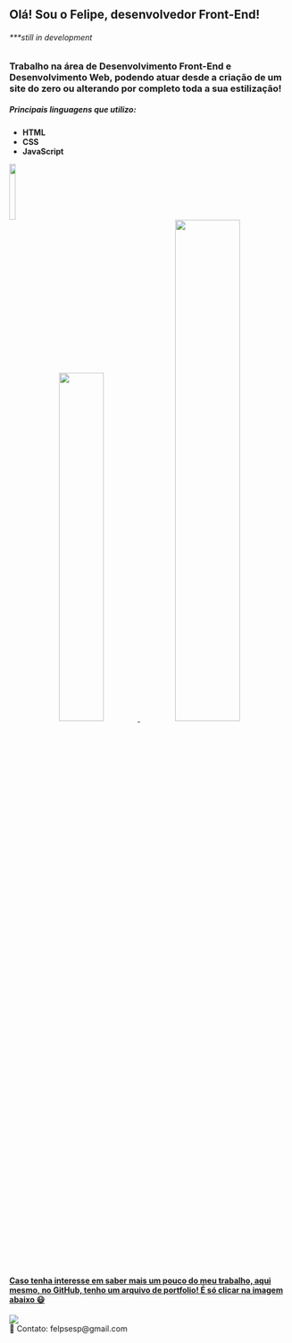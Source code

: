 ## Olá! Sou o Felipe, desenvolvedor Front-End!
<div class="containertxt">
<h6>***still in development</h6>
	<h3>Trabalho na área de Desenvolvimento Front-End e Desenvolvimento Web, podendo atuar desde a criação de um site do zero ou alterando por completo toda a sua estilização!</h3>
<h5>Principais linguagens que utilizo:</h5>
<ul>
	<li><strong>HTML</strong></li>
	<li><strong>CSS</strong></li>
	<li><strong>JavaScript</strong></li>
</ul>
</div>
<div class="containerimg">
	<img src="https://i.pinimg.com/originals/e4/26/70/e426702edf874b181aced1e2fa5c6cde.gif" width="15%" height="100" />
</div>
<div align="center">
 	<a href="https://github.com/FelipEspessoto">
 	<img width="40%" src="https://github-readme-stats.vercel.app/api?username=felipespessoto&show_icons=true&theme=dark&include_all_commits=true&count_private=true"/>
 	<img width="48%" src="https://github-readme-stats.vercel.app/api/top-langs/?username=felipespessoto&layout=compact&langs_count=7&theme=dark"/>
</div>
<h4>Caso tenha interesse em saber mais um pouco do meu trabalho, aqui mesmo, no GitHub, tenho um arquivo de portfolio! É só clicar na imagem abaixo 😃</h4>
<a href="https://github.com/FelipEspessoto/Portfolio"><img src="githublogo.png" align="center" width="" height=""></a>
<br>
📧 Contato: felpsesp@gmail.com
